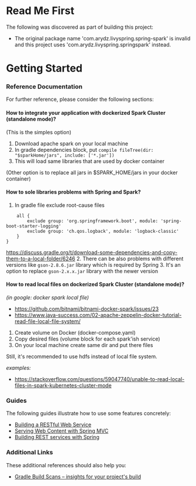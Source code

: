 # Read Me First
The following was discovered as part of building this project:

* The original package name 'com.arydz.livyspring.spring-spark' is invalid and this project uses 'com.arydz.livyspring.springspark' instead.

# Getting Started

### Reference Documentation
For further reference, please consider the following sections:

#### How to integrate your application with dockerized Spark Cluster (standalone mode)?
(This is the simples option)
1. Download apache spark on your local machine 
1. In gradle dependencies block, put `compile fileTree(dir: "$sparkHome/jars", include: ['*.jar'])`
2. This will load same libraries that are used by docker container
   
(Other option is to replace all jars in $SPARK_HOME/jars in your docker container)

#### How to sole libraries problems with Spring and Spark?
1. In gradle file exclude root-cause files
```configurations {
    all {
        exclude group: 'org.springframework.boot', module: 'spring-boot-starter-logging'
        exclude group: 'ch.qos.logback', module: 'logback-classic'
    }
}
```
https://discuss.gradle.org/t/download-some-dependencies-and-copy-them-to-a-local-folder/6246
2. There can be also problems with different versions like `gson-2.8.6.jar` library which is required by Spring
3. It's an option to replace `gson-2.x.x.jar` library with the newer version

#### How to read local files on dockerized Spark Cluster (standalone mode)?
*(in google: docker spark local file)*
- https://github.com/bitnami/bitnami-docker-spark/issues/23
- https://www.java-success.com/02-apache-zeppelin-docker-tutorial-read-file-local-file-system/
1. Create volume on Docker (docker-compose.yaml)
2. Copy desired files (volume block for each spark'ish service)
3. On your local machine create same dir and put there files

Still, it's recommended to use hdfs instead of local file system.

*examples:*
- https://stackoverflow.com/questions/59047740/unable-to-read-local-files-in-spark-kubernetes-cluster-mode




### Guides
The following guides illustrate how to use some features concretely:

* [Building a RESTful Web Service](https://spring.io/guides/gs/rest-service/)
* [Serving Web Content with Spring MVC](https://spring.io/guides/gs/serving-web-content/)
* [Building REST services with Spring](https://spring.io/guides/tutorials/bookmarks/)

### Additional Links
These additional references should also help you:

* [Gradle Build Scans – insights for your project's build](https://scans.gradle.com#gradle)

